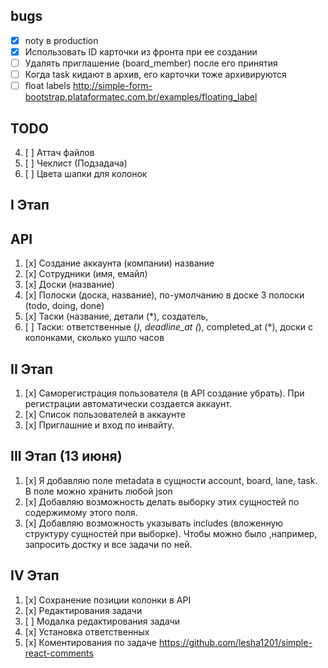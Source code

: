 ## bugs

* [x] noty в production
* [x] Использовать ID карточки из фронта при ее создании
* [ ] Удалять приглашение (board_member) после его принятия
* [ ] Когда task кидают в архив, его карточки тоже архивируются
* [ ] float labels
  http://simple-form-bootstrap.plataformatec.com.br/examples/floating_label

## TODO

4. [ ] Аттач файлов
5. [ ] Чеклист (Подзадача)
6. [ ] Цвета шапки для колонок

I Этап
------

## API

1. [x] Создание аккаунта (компании) название
2. [x] Сотрудники (имя, емайл)
3. [x] Доски (название)
4. [x] Полоски (доска, название), по-умолчанию в доске 3 полоски (todo, doing, done)
5. [x] Таски (название, детали (*), создатель, 
6. [ ] Таски: ответственные (*), deadline_at (*), completed_at (*), доски с колонками, сколько ушло часов


II Этап
-------

1. [x] Саморегистрация пользователя (в API создание убрать). При регистрации
   автоматически создается аккаунт.
2. [x] Список пользователей в аккаунте
3. [x] Приглашние и вход по инвайту.


III Этап (13 июня)
------------------

1. [x] Я добавляю поле metadata в сущности account, board, lane, task. В поле
   можно хранить любой json
2. [x] Добавляю возможность делать выборку этих сущностей по содержимому этого
   поля.
3. [x] Добавляю возможность указывать includes (вложенную структуру сущностей
   при выборке). Чтобы можно было ,например, запросить достку и все задачи
   по ней.

IV Этап
-------

1. [x] Сохранение позиции колонки в API
2. [x] Редактирования задачи
3. [ ] Модалка редактирования задачи
3. [x] Установка ответственных
3. [x] Коментирования по задаче https://github.com/lesha1201/simple-react-comments
